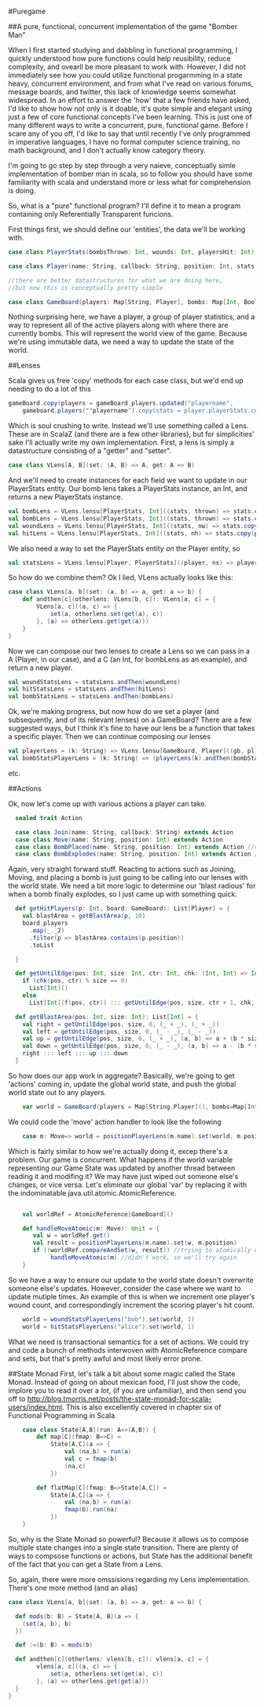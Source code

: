 #Puregame


##A pure, functional, concurrent implementation of the game "Bomber Man"

When I first started studying and dabbling in functional programming, I quickly understood how pure functions could help reusibility, reduce complexity, and ovearll
be more pleasant to work with.  However, I did not immediately see how you could utilize functional progarmming in a state heavy, concurrent environment, and from
what I've read on  various forums, message boards, and twitter, this lack of knowledge seems somewhat widespread.  In an effort to answer the 'how' that a few friends have asked, I'd 
like to show how not only is it doable, it's quite simple and elegant using just a few of core functional concepts I've been learning.  This is just one of many different
ways to write a concurrent, pure, functional game.   Before I scare any of you off, I'd like to say that until recently I've only programmed in imperative languages,
I have no formal computer science training, no math background, and I don't actually know category theory.  

I'm going to go step by step through a very naieve, conceptually simle implementation of bomber man in scala, so to follow you should have some familiarity with scala
and understand more or less what for comprehension is doing. 

So, what is a "pure" functional program?  I'll define it to mean a program containing only Referentially Transparent funcions.  

First things first, we should define our 'entities', the data we'll be working with. 

```scala
case class PlayerStats(bombsThrown: Int, wounds: Int, playersHit: Int)

case class Player(name: String, callback: String, position: Int, stats: PlayerStats)

//there are better datastructures for what we are doing here, 
//but now this is conceptually pretty simple

case class GameBoard(players: Map[String, Player], bombs: Map[Int, Boolean])
```

Nothing surprising here, we have a player, a group of player statistics, and a way to represent all of the active players along with
where there are currently bombs.  This will represent the world view of the game.  Because we're using immutable data, we need a way to 
update the state of the world. 

##Lenses

Scala gives us free 'copy' methods for each case class, but we'd end up needing to do a lot of this
```scala
gameBoard.copy(players = gameBoard.players.updated("playername", 
    gameboard.players(""playername").copy(stats = player.playerStats.copy(wounds = player.playerStats.wounds + 1))))
```

Which is soul crushing to write.  Instead we'll use something called a Lens.  These are in ScalaZ (and there are a few other libraries), but 
for simplicities' sake I'll actually write my own implementation.  First, a lens is simply a datastructure consisting of a "getter" and "setter".

```scala
case class VLens[A, B](set: (A, B) => A, get: A => B)
```

And we'll need to create instances for each field we want to update in our PlayerStats entity.  Our bomb lens takes a PlayerStats instance, an Int, and returns a new PlayerStats
instance.   
```scala
val bombLens = VLens.lensu[PlayerStats, Int]((stats, thrown) => stats.copy(bombsThrown = thrown), _.bombsThrown)
val bombLens = VLens.lensu[PlayerStats, Int]((stats, thrown) => stats.copy(bombsThrown = thrown), _.bombsThrown)
val woundLens = VLens.lensu[PlayerStats, Int]((stats, nw) => stats.copy(wounds = nw), _.wounds)
val hitLens = VLens.lensu[PlayerStats, Int]((stats, nh) => stats.copy(playersHit = nh), _.playersHit)
```
We also need a way to set the PlayerStats entity *on* the Player entity, so 
```scala    
val statsLens = VLens.lensu[Player, PlayerStats]((player, ns) => player.copy(stats = ns), _.stats)
```
So how do we combine them? Ok I lied, VLens actually looks like this:
```scala
case class VLens[a, b](set: (a, b) => a, get: a => b) {
    def andthen[c](otherlens: VLens[b, c]): VLens[a, c] = {
        VLens[a, c]((a, c) => {
            set(a, otherlens.set(get(a), c))
        }, (a) => otherlens.get(get(a)))
    }
}
```

Now we can compose our two lenses to create a Lens so we can pass in a A (Player, in our case), and a C (an Int, for bombLens as an example), and return a new player. 

```scala
val woundStatsLens = statsLens.andThen(woundLens)
val hitStatsLens = statsLens.andThen(hitLens)
val bombStatsLens = statsLens.andThen(bombLens)
```

Ok, we're making progress, but now how do we set a player (and subsequently, and of its relevant lenses) on a GameBoard? There are a few suggested ways, but I think it's
fine to have our lens be a function that takes a specific player.  Then we can continue composing our lenses

```scala
val playerLens = (k: String) => VLens.lensu[GameBoard, Player]((gb, pl) => gb.copy(players = gb.players.updated(k, pl)), _.players(k))
val bombStatsPlayerLens = (k: String) => (playerLens(k).andThen(bombStatsLens))
```
etc.

##Actions

Ok, now let's come up with various actions a player can take.

```scala
  sealed trait Action

  case class Join(name: String, callback: String) extends Action
  case class Move(name: String, position: Int) extends Action
  case class BombPlaced(name: String, position: Int) extends Action //name is the user who placed it
  case class BombExplodes(name: String, position: Int) extends Action //name is the user who placed it
```


Again, very straight forward stuff.  Reacting to actions such as Joining, Moving, and placing a bomb is just going to be calling into our lenses with the world state.
We need a bit more logic to determine our 'blast radious' for when a bomb finally explodes, so I just came up with something quick.  

```scala
  def getHitPlayers(p: Int, board: GameBoard): List[Player] = {
    val blastArea = getBlastArea(p, 10)
    board.players
      .map(_._2)
      .filter(p => blastArea.contains(p.position))
      .toList

  }

  def getUntilEdge(pos: Int, size: Int, ctr: Int, chk: (Int, Int) => Int, f: (Int, Int) => Int): List[Int] =
    if (chk(pos, ctr) % size == 0)
      List[Int]()
    else
      List[Int](f(pos, ctr)) ::: getUntilEdge(pos, size, ctr + 1, chk, f)

  def getBlastArea(pos: Int, size: Int): List[Int] = {
    val right = getUntilEdge(pos, size, 0, (_ + _), (_ + _))
    val left = getUntilEdge(pos, size, 0, (_ - _), (_ - _))
    val up = getUntilEdge(pos, size, 0, (_ + _), (a, b) => a + (b * size))
    val down = getUntilEdge(pos, size, 0, (_ - _), (a, b) => a - (b * size))
    right ::: left ::: up ::: down
  }
```

So how does our app work in aggregate?  Basically, we're going to get 'actions' coming in, update the global world state, and push
the global world state out to any players.  

```scala
    var world = GameBoard(players = Map[String,Player](), bombs=Map[Int, Boolean]()) //global in our example
```

We could code the 'move' action handler to look like the following

```scala
    case m: Move=> world = positionPlayerLens(m.name).set(world, m.position)
```
Which is fairly similar to how we're actually doing it, excep there's a problem.  Our game is concurrent. What happens if the world variable representing our Game State was
updated by another thread between reading it and modifing it?  We may have just wiped out someone else's changes, or vice versa.  Let's eliminate our global 'var' by replacing
it with the indominatable java.util.atomic.AtomicReference.  

```scala

    val worldRef = AtomicReference[GameBoard]()

    def handleMoveAtomic(m: Move): Unit = {
       val w = worldRef.get()
       val result = positionPlayerLens(m.name).set(w, m.position)
       if (!worldRef.compareAndSet(w, result)) //trying to atomically update
            handleMoveAtomic(m) //didn't work, so we'll try again
    }
```

So we have a way to ensure our update to the world state doesn't overwrite someone else's updates.  However, consider the case where we want to update mutiple times. 
An example of this is when we increment one player's wound count, and correspondingly increment the scoring player's hit count. 

```scala
    world = woundStatsPlayerLens("bob").set(world, 1)
    world = hitStatsPlayerLens("alice").set(world, 1) 
```
What we need is transactional semantics for a set of actions.  We could try and code a bunch of methods interwoven with AtomicReference compare and sets, but that's 
pretty awful and most likely error prone. 


##State Monad
First, let's talk a bit about some magic called the State Monad.
Instead of going on about mexican food, I'll just show the code, implore you to read it over a *lot*, (if you are unfamiliar), and
then send you off to http://blog.tmorris.net/posts/the-state-monad-for-scala-users/index.html. This is also excellently covered in 
chapter six of Functional Programming in Scala.

```scala
    case class State[A,B](run: A=>(A,B)) {
        def map[C](fmap: B=>C) = 
            State[A,C](a => {
                val (na,b) = run(a)
                val c = fmap(b)
                (na,c)
            })

        def flatMap[C](fmap: B=>State[A,C]) = 
            State[A,C](a => {
                val (na,b) = run(a)
                fmap(b).run(na)
            })
    }
```


So, why is the State Monad so powerful?   Because it allows us to compose multiple state changes into a single state transition.  There
are plenty of ways to compsose functions or actions, but State has the additional benefit of the fact that you can get a State from a Lens.


So, again, there were more omssisions regarding my Lens implementation. There's one more method (and an alias) 

```scala
case class VLens[a, b](set: (a, b) => a, get: a => b) {

  def mods(b: B) = State[A, B](a => {
    (set(a, b), b)
  })

  def :=(b: B) = mods(b)

  def andthen[c](otherlens: vlens[b, c]): vlens[a, c] = {
        vlens[a, c]((a, c) => {
            set(a, otherlens.set(get(a), c))
        }, (a) => otherlens.get(get(a)))
  }
}

```




